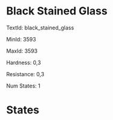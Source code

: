 # Black Stained Glass

TextId: black_stained_glass

MinId: 3593

MaxId: 3593

Hardness: 0,3

Resistance: 0,3


Num States: 1

# States
```

```